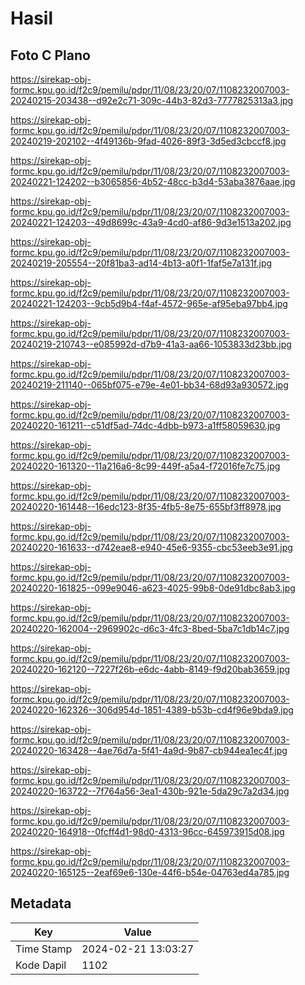 # Hasil

## Foto C Plano

https://sirekap-obj-formc.kpu.go.id/f2c9/pemilu/pdpr/11/08/23/20/07/1108232007003-20240215-203438--d92e2c71-309c-44b3-82d3-7777825313a3.jpg

https://sirekap-obj-formc.kpu.go.id/f2c9/pemilu/pdpr/11/08/23/20/07/1108232007003-20240219-202102--4f49136b-9fad-4026-89f3-3d5ed3cbccf8.jpg

https://sirekap-obj-formc.kpu.go.id/f2c9/pemilu/pdpr/11/08/23/20/07/1108232007003-20240221-124202--b3065856-4b52-48cc-b3d4-53aba3876aae.jpg

https://sirekap-obj-formc.kpu.go.id/f2c9/pemilu/pdpr/11/08/23/20/07/1108232007003-20240221-124203--49d8699c-43a9-4cd0-af86-9d3e1513a202.jpg

https://sirekap-obj-formc.kpu.go.id/f2c9/pemilu/pdpr/11/08/23/20/07/1108232007003-20240219-205554--20f81ba3-ad14-4b13-a0f1-1faf5e7a131f.jpg

https://sirekap-obj-formc.kpu.go.id/f2c9/pemilu/pdpr/11/08/23/20/07/1108232007003-20240221-124203--9cb5d9b4-f4af-4572-965e-af95eba97bb4.jpg

https://sirekap-obj-formc.kpu.go.id/f2c9/pemilu/pdpr/11/08/23/20/07/1108232007003-20240219-210743--e085992d-d7b9-41a3-aa66-1053833d23bb.jpg

https://sirekap-obj-formc.kpu.go.id/f2c9/pemilu/pdpr/11/08/23/20/07/1108232007003-20240219-211140--065bf075-e79e-4e01-bb34-68d93a930572.jpg

https://sirekap-obj-formc.kpu.go.id/f2c9/pemilu/pdpr/11/08/23/20/07/1108232007003-20240220-161211--c51df5ad-74dc-4dbb-b973-a1ff58059630.jpg

https://sirekap-obj-formc.kpu.go.id/f2c9/pemilu/pdpr/11/08/23/20/07/1108232007003-20240220-161320--11a216a6-8c99-449f-a5a4-f72016fe7c75.jpg

https://sirekap-obj-formc.kpu.go.id/f2c9/pemilu/pdpr/11/08/23/20/07/1108232007003-20240220-161448--16edc123-8f35-4fb5-8e75-655bf3ff8978.jpg

https://sirekap-obj-formc.kpu.go.id/f2c9/pemilu/pdpr/11/08/23/20/07/1108232007003-20240220-161633--d742eae8-e940-45e6-9355-cbc53eeb3e91.jpg

https://sirekap-obj-formc.kpu.go.id/f2c9/pemilu/pdpr/11/08/23/20/07/1108232007003-20240220-161825--099e9046-a623-4025-99b8-0de91dbc8ab3.jpg

https://sirekap-obj-formc.kpu.go.id/f2c9/pemilu/pdpr/11/08/23/20/07/1108232007003-20240220-162004--2969902c-d6c3-4fc3-8bed-5ba7c1db14c7.jpg

https://sirekap-obj-formc.kpu.go.id/f2c9/pemilu/pdpr/11/08/23/20/07/1108232007003-20240220-162120--7227f26b-e6dc-4abb-8149-f9d20bab3659.jpg

https://sirekap-obj-formc.kpu.go.id/f2c9/pemilu/pdpr/11/08/23/20/07/1108232007003-20240220-162326--306d954d-1851-4389-b53b-cd4f96e9bda9.jpg

https://sirekap-obj-formc.kpu.go.id/f2c9/pemilu/pdpr/11/08/23/20/07/1108232007003-20240220-163428--4ae76d7a-5f41-4a9d-9b87-cb944ea1ec4f.jpg

https://sirekap-obj-formc.kpu.go.id/f2c9/pemilu/pdpr/11/08/23/20/07/1108232007003-20240220-163722--7f764a56-3ea1-430b-921e-5da29c7a2d34.jpg

https://sirekap-obj-formc.kpu.go.id/f2c9/pemilu/pdpr/11/08/23/20/07/1108232007003-20240220-164918--0fcff4d1-98d0-4313-96cc-645973915d08.jpg

https://sirekap-obj-formc.kpu.go.id/f2c9/pemilu/pdpr/11/08/23/20/07/1108232007003-20240220-165125--2eaf69e6-130e-44f6-b54e-04763ed4a785.jpg


## Metadata

| Key        | Value               |
| ---------- | ------------------- |
| Time Stamp | 2024-02-21 13:03:27 |
| Kode Dapil | 1102                |



